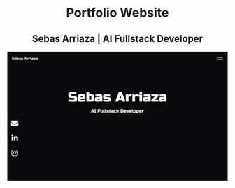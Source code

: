 <h1 align="center">Portfolio Website</h1>
<h2 align="center">Sebas Arriaza | AI Fullstack Developer</h2>
<p align="center">
<img src="./public/images/Website.png" alt="Portfolio Website">
</p>
